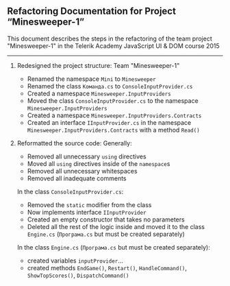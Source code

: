 ﻿Refactoring Documentation for Project “Minesweeper-1”
------------------------------------------------------
This document describes the steps in the refactoring of the team project "Minesweeper-1" 
in the Telerik Academy JavaScript UI & DOM course 2015

------------------------------------------------------
1. Redesigned the project structure: Team "Minesweeper-1"
	- Renamed the namespace `Mini` to `Minesweeper`
	- Renamed the class `Команда.cs` to `ConsoleInputProvider.cs`
	- Created a namespace `Minesweeper.InputProviders`
	- Moved the class `ConsoleInputProvider.cs` to the namespace `Minesweeper.InputProviders`
	- Created a namespace `Minesweeper.InputProviders.Contracts`
	- Created an interface `IInputProvider.cs` in the namespace `Minesweeper.InputProviders.Contracts` with a method `Read()`

2. Reformatted the source code:
    Generally:
	- Removed all unnecessary `using` directives
	- Moved all `using` directives inside of the `namespace`s
	- Removed all unnecessary whitespaces
	- Removed all inadequate comments

    In the class `ConsoleInputProvider.cs`:
	- Removed the `static` modifier from the class
	- Now implements interface `IInputProvider`
	- Created an empty constructor that takes no parameters
	- Deleted all the rest of the logic inside and moved it to the class `Engine.cs` (`Програма.cs` but must be created separately)

    In the class `Engine.cs` (`Програма.cs` but must be created separately):
	- created variables `inputProvider`...
	- created methods `EndGame()`, `Restart()`, `HandleCommand()`, `ShowTopScores()`, `DispatchCommand()`

